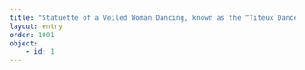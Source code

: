 ```yaml
---
title: "Statuette of a Veiled Woman Dancing, known as the “Titeux Dancer”"
layout: entry
order: 1001
object:
    - id: 1
---
```

